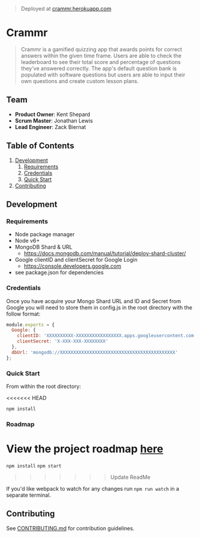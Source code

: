 > Deployed at [crammr.herokuapp.com](https://crammr.herokuapp.com/)

# Crammr

> Crammr is a gamified quizzing app that awards points for correct answers within the given time frame. Users are able to check the leaderboard to see their total score and percentage of questions they've answered correctly. The app's default question bank is populated with software questions but users are able to input their own questions and create custom lesson plans.

## Team

  - __Product Owner__: Kent Shepard
  - __Scrum Master__: Jonathan Lewis
  - __Lead Engineer__: Zack Biernat

## Table of Contents

1. [Development](#development)
    1. [Requirements](#requirements)
    1. [Credentials](#credentials)
    1. [Quick Start](#quick-start)
1. [Contributing](#contributing)

## Development

### Requirements
- Node package manager
- Node v6+
- MongoDB Shard & URL
  - https://docs.mongodb.com/manual/tutorial/deploy-shard-cluster/
- Google clientID and clientSecret for Google Login
  - https://console.developers.google.com
- see package.json for dependencies

### Credentials

Once you have acquire your Mongo Shard URL and ID and Secret from Google you will need to store them in config.js in the root directory with the follow format:

```javascript
module.exports = {
  Google: {
    clientID: 'XXXXXXXXXX-XXXXXXXXXXXXXXXXX.apps.googleusercontent.com',
    clientSecret: 'X-XXX-XXX-XXXXXXXX'
  },
  dbUrl: 'mongodb://XXXXXXXXXXXXXXXXXXXXXXXXXXXXXXXXXXXXXXXXXXX'
};
```

### Quick Start

From within the root directory:

<<<<<<< HEAD
```sh
npm install
```

### Roadmap

View the project roadmap [here](LINK_TO_PROJECT_ISSUES)
=======
`npm install`
`npm start`
>>>>>>> Update ReadMe

If you'd like webpack to watch for any changes run `npm run watch` in a separate terminal.

## Contributing

See [CONTRIBUTING.md](_CONTRIBUTING.md) for contribution guidelines.


